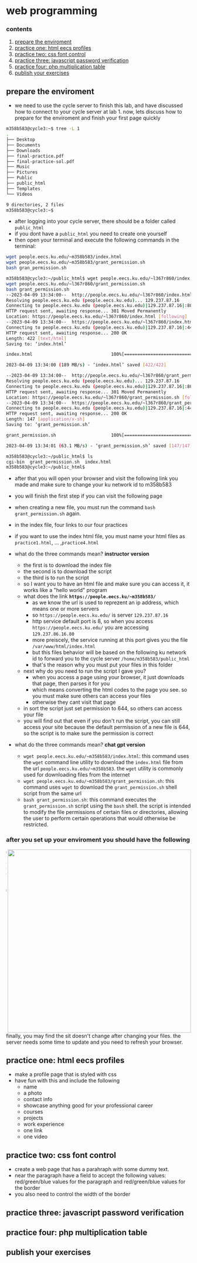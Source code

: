 #  web programming

###  contents

1.  [prepare the enviroment](#prepare-the-enviroment)
2.  [practice one:  html eecs profiles](#practice-one--html-eecs-profiles)
3.  [practice two:  css font control](#practice-two-css-font-control)
4.  [practice three:  javascript password verification](#practice-three--javascript-password-verification)
5.  [practice four:  php multiplication table](#practice-four--php-multiplication-table)
6.  [publish your exercises](#publish-your-exercises)

##  prepare the enviroment

-  we need to use the cycle server to finish this lab, and have discussed how to connect to your cycle server at lab 1.  now, lets discuss how to prepare for the enviroment and finish your first page quickly

```bash
m358b583@cycle3:~$ tree -L 1
.
├── Desktop
├── Documents
├── Downloads
├── final-practice.pdf
├── final-practice-sol.pdf
├── Music
├── Pictures
├── Public
├── public_html
├── Templates
└── Videos

9 directories, 2 files
m358b583@cycle3:~$
```

-  after logging into your cycle server, there should be a folder called `public_html`
-  if you dont have a `public_html` you need to create one yourself
-  then open your terminal and execute the following commands in the terminal:

```bash
wget people.eecs.ku.edu/~m358b583/index.html
wget people.eecs.ku.edu/~m358b583/grant_permission.sh
bash gran_permission.sh
```

```bash
m358b583@cycle3:~/public_html$ wget people.eecs.ku.edu/~l367r860/index.html
wget people.eecs.ku.edu/~l367r860/grant_permission.sh
bash grant_permission.sh
--2023-04-09 13:34:00--  http://people.eecs.ku.edu/~l367r860/index.html
Resolving people.eecs.ku.edu (people.eecs.ku.edu)... 129.237.87.16
Connecting to people.eecs.ku.edu (people.eecs.ku.edu)|129.237.87.16|:80... connected.
HTTP request sent, awaiting response... 301 Moved Permanently
Location: https://people.eecs.ku.edu/~l367r860/index.html [following]
--2023-04-09 13:34:00--  https://people.eecs.ku.edu/~l367r860/index.html
Connecting to people.eecs.ku.edu (people.eecs.ku.edu)|129.237.87.16|:443... connected.
HTTP request sent, awaiting response... 200 OK
Length: 422 [text/html]
Saving to: ‘index.html’

index.html                              100%[============================================================================>]     422  --.-KB/s    in 0s

2023-04-09 13:34:00 (189 MB/s) - ‘index.html’ saved [422/422]

--2023-04-09 13:34:00--  http://people.eecs.ku.edu/~l367r860/grant_permission.sh
Resolving people.eecs.ku.edu (people.eecs.ku.edu)... 129.237.87.16
Connecting to people.eecs.ku.edu (people.eecs.ku.edu)|129.237.87.16|:80... connected.
HTTP request sent, awaiting response... 301 Moved Permanently
Location: https://people.eecs.ku.edu/~l367r860/grant_permission.sh [following]
--2023-04-09 13:34:00--  https://people.eecs.ku.edu/~l367r860/grant_permission.sh
Connecting to people.eecs.ku.edu (people.eecs.ku.edu)|129.237.87.16|:443... connected.
HTTP request sent, awaiting response... 200 OK
Length: 147 [application/x-sh]
Saving to: ‘grant_permission.sh’

grant_permission.sh                     100%[============================================================================>]     147  --.-KB/s    in 0s

2023-04-09 13:34:01 (63.1 MB/s) - ‘grant_permission.sh’ saved [147/147]

m358b583@cycle3:~/public_html$ ls
cgi-bin  grant_permission.sh  index.html
m358b583@cycle3:~/public_html$
```


-  after that you will open your browser and visit the following link you made and make sure to change your ku network id to m358b583
-  you will finish the first step if you can visit the following page
-  when creating a new file, you must run the command `bash grant_permission.sh` again.
-  in the index file, four links to our four practices
-  if you want to use the index html file, you must name your html files as `practice1.html`, ... ,`practice4.html`

-  what do the three commands mean? **instructor version**
    -  the first is to download the index file
    -  the second is to download the script
    -  the third is to run the script
    -  so I want you to have an html file and make sure you can access it, it works like a "hello world" program
    -  what does the link **`https://people.eecs.ku/~m358b583/`**
        -  as we know the url is used to reprezent an ip address, which means one or more servers
        -  so `https://people.eecs.ku.edu/` is server `129.237.87.16`
        -  http service default port is 8, so when you access `https://people.eecs.ku.edu/` you are accessing `129.237.86.16.80`
        -  more preiscely, the service running at this port gives you the file `/var/www/html/index.html`
        -  but this files behavior will be based on the following ku network id to forward you to the cycle server `/home/m358b583/public_html` 
        -  that's the reason why you must put your files in this folder
    -  next why do you need to run the script I gave you?
        -  when you access a page using your browser, it just downloads that page, then parses it for you
        -  which means converting the html codes to the page you see.  so you must make sure others can access your files
        -  otherwise they cant visit that page
    -  in sort the script just set permission to 644, so others can access your file
    -  you will find out that even if you don't run the script, you can still access your site because the default permission of a new file is 644, so the script is to make sure the permission is correct

-  what do the three commands mean?  **chat gpt version**
    -  `wget people.eecs.ku.edu/~m358b583/index.html`:  this command uses the `wget` command line utility to download the `index.html` file from the url `people.eecs.ku.edu/~m358b583`.  the `wget` utility is commonly used for downloading files from the internet
    -  `wget people.eecs.ku.edu/~m358b583/grant_permission.sh`:  this command uses `wget` to download the `grant_permission.sh` shell script from the same url
    -  `bash grant_permission.sh`:  this command executes the `grant_permission.sh` script using the `bash` shell.  the script is intended to modify the file permissions of certain files or directories, allowing the user to perform certain operations that would otherwise be restricted.

###  after you set up your enviroment you should have the following

<img src="index-prev.png" width="500px" align="right">

```bash
m358b583@cycle3:~/public_html$ ls -al
total 20
drwxr-xr-x  3 m358b583         48 4096 Apr  9 13:40 .
drwxr-x--x 28 m358b583 m358b583_g 4096 Apr  9 13:40 ..
drwxr-xr-x  2 m358b583         48 4096 Aug 23  2017 cgi-bin
-rw-r--r--  1 m358b583 m358b583_g  147 Apr  9 13:40 grant_permission.sh
-rw-r--r--  1 m358b583 m358b583_g  422 Apr  4 11:49 index.html
m358b583@cycle3:~/public_html$
```

finally, you may find the sit doesn't change after changing your files.  the server needs some time to update and you need to refresh your browser.

##  practice one:  html eecs profiles

-  make a profile page that is styled with css
-  have fun with this and include the following
    -  name
    -  a photo
    -  contact info
    -  showcase anything good for your professional career
    -  courses
    -  projects
    -  work experience
    -  one link 
    -  one video

##  practice two:  css font control

-  create a web page that has a parahraph with some dummy text. 
-  near the paragraph have a field to accept the following values:  red/green/blue values for the paragraph and red/green/blue values for the border
-  you also need to control the width of the border

##  practice three:  javascript password verification

##  practice four:  php multiplication table

##  publish your exercises


























